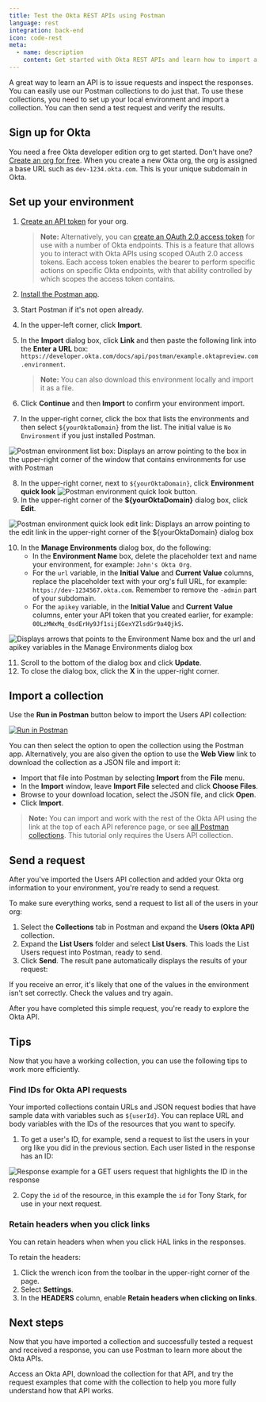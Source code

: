 ```yaml
---
title: Test the Okta REST APIs using Postman
language: rest
integration: back-end
icon: code-rest
meta:
  - name: description
    content: Get started with Okta REST APIs and learn how to import a collection and send requests in Postman.
---
```


A great way to learn an API is to issue requests and inspect the responses. You can easily use our Postman collections to do just that. To use these collections, you need to set up your local environment and import a collection. You can then send a test request and verify the results.

## Sign up for Okta

You need a free Okta developer edition org to get started. Don't have one? [Create an org for free](https://developer.okta.com/signup). When you create a new Okta org, the org is assigned a base URL such as `dev-1234.okta.com`. This is your unique subdomain in Okta.

## Set up your environment

1. [Create an API token](/docs/guides/create-an-api-token/) for your org.

   > **Note:** Alternatively, you can [create an OAuth 2.0 access token](/docs/guides/implement-oauth-for-okta/) for use with a number of Okta endpoints. This is a feature that allows you to interact with Okta APIs using scoped OAuth 2.0 access tokens. Each access token enables the bearer to perform specific actions on specific Okta endpoints, with that ability controlled by which scopes the access token contains.

2. [Install the Postman app](https://www.getpostman.com/apps).
3. Start Postman if it's not open already.
4. In the upper-left corner, click **Import**.
5. In the **Import** dialog box, click **Link** and then paste the following link into the **Enter a URL** box: `https://developer.okta.com/docs/api/postman/example.oktapreview.com.environment`.
   > **Note:** You can also download this environment locally and import it as a file.
6. Click **Continue** and then **Import** to confirm your environment import.
7. In the upper-right corner, click the box that lists the environments and then select `${yourOktaDomain}` from the list. The initial value is `No Environment` if you just installed Postman.

<div class="three-quarter">

![Postman environment list box: Displays an arrow pointing to the box in the upper-right corner of the window that contains environments for use with Postman](/img/postman/postman_environment_list.png)

<!--
Source image: https://www.figma.com/file/YH5Zhzp66kGCglrXQUag2E/%F0%9F%93%8A-Updated-Diagrams-for-Dev-Docs?node-id=3236%3A30994  postman_environment_list
   -->

</div>

8. In the upper-right corner, next to `${yourOktaDomain}`, click **Environment quick look** ![Postman environment quick look button](/img/postman/postman_eye_icon_button.png  "Displays the eye icon button").
9. In the upper-right corner of the **${yourOktaDomain}** dialog box, click **Edit**.

<div class="three-quarter">

![Postman environment quick look edit link: Displays an arrow pointing to the edit link in the upper-right corner of the ${yourOktaDomain} dialog box](/img/postman/postman_environment_quick_look_edit.png)

<!--
Source image: https://www.figma.com/file/YH5Zhzp66kGCglrXQUag2E/%F0%9F%93%8A-Updated-Diagrams-for-Dev-Docs?node-id=3236%3A31016  postman_environment_quick_look_edit
 -->

</div>

10. In the **Manage Environments** dialog box, do the following:
    * In the **Environment Name** box, delete the placeholder text and name your environment, for example: `John's Okta Org`.
    * For the `url` variable, in the **Initial Value** and **Current Value** columns, replace the placeholder text with your org's full URL, for example: `https://dev-1234567.okta.com`. Remember to remove the `-admin` part of your subdomain.
    * For the `apikey` variable, in the **Initial Value** and **Current Value** columns, enter your API token that you created earlier, for example: `00LzMWxMq_0sdErHy9Jf1sijEGexYZlsdGr9a4QjkS`.

<div class="three-quarter">

![Displays arrows that points to the Environment Name box and the url and apikey variables in the Manage Environments dialog box](/img/postman/postman_manage_environments_dialog.png)

<!--
Source image: https://www.figma.com/file/YH5Zhzp66kGCglrXQUag2E/%F0%9F%93%8A-Updated-Diagrams-for-Dev-Docs?node-id=3236%3A31047  postman_manage_environments_dialog
-->

</div>

11. Scroll to the bottom of the dialog box and click **Update**.
12. To close the dialog box, click the **X** in the upper-right corner.

## Import a collection

Use the **Run in Postman** button below to import the Users API collection:

[![Run in Postman](https://run.pstmn.io/button.svg)](https://app.getpostman.com/run-collection/1755573c5cf5fbf7968b)

You can then select the option to open the collection using the Postman app. Alternatively, you are also given the option to use the **Web View** link to download the collection as a JSON file and import it:

* Import that file into Postman by selecting **Import** from the **File** menu.
* In the **Import** window, leave **Import File** selected and click **Choose Files**.
* Browse to your download location, select the JSON file, and click **Open**.
* Click **Import**.

> **Note:** You can import and work with the rest of the Okta API using the link at the top of each API reference page,
or see [all Postman collections](/docs/reference/postman-collections/). This tutorial only requires the Users API collection.

## Send a request

After you've imported the Users API collection and added your Okta org information to your environment, you're ready to send a request.

To make sure everything works, send a request to list all of the users in your org:

1. Select the **Collections** tab in Postman and expand the **Users (Okta API)** collection.
1. Expand the **List Users** folder and select **List Users**. This loads the List Users request into Postman, ready to send.
1. Click **Send**. The result pane automatically displays the results of your request:

If you receive an error, it's likely that one of the values in the environment isn't set correctly. Check the values and try again.

After you have completed this simple request, you're ready to explore the Okta API.

## Tips

Now that you have a working collection, you can use the following tips to work more efficiently.

### Find IDs for Okta API requests

Your imported collections contain URLs and JSON request bodies that have sample data with variables such as `${userId}`. You can replace URL and body variables with the IDs of the resources that you want to specify.

1. To get a user's ID, for example, send a request to list the users in your org like you did in the previous section. Each user listed in the response has an ID:

  <div class="three-quarter border">

  ![Response example for a GET users request that highlights the ID in the response](/img/postman/postman_response2.png)

  </div>

2. Copy the `id` of the resource, in this example the `id` for Tony Stark, for use in your next request.

### Retain headers when you click links

You can retain headers when when you click HAL links in the responses.

To retain the headers:

1. Click the wrench icon from the toolbar in the upper-right corner of the page.
1. Select **Settings**.
1. In the **HEADERS** column, enable **Retain headers when clicking on links**.

## Next steps

Now that you have imported a collection and successfully tested a request and received a response, you can use Postman to learn more about the Okta APIs.

Access an Okta API, download the collection for that API, and try the request examples that come with the collection to help you more fully understand how that API works.
